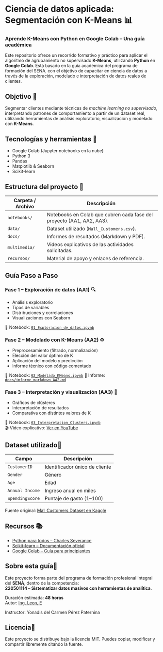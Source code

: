 #  Ciencia de datos aplicada: Segmentación con K-Means 📊
### Aprende K-Means con Python en Google Colab – Una guía académica

Este repositorio ofrece un recorrido formativo y práctico para aplicar el algoritmo de agrupamiento no supervisado **K-Means**, utilizando **Python** en **Google Colab**. Está basado en la guía académica del programa de formación del SENA, con el objetivo de capacitar en ciencia de datos a través de la exploración, modelado e interpretación de datos reales de clientes.


## Objetivo 🎯 

Segmentar clientes mediante técnicas de *machine learning no supervisado*, interpretando patrones de comportamiento a partir de un dataset real, utilizando herramientas de análisis exploratorio, visualización y modelado con **K-Means**.


##  Tecnologías y herramientas 🧰

- Google Colab (Jupyter notebooks en la nube)
- Python 3
- Pandas
- Matplotlib & Seaborn
- Scikit-learn


##  Estructura del proyecto 📁

| Carpeta / Archivo         | Descripción |
|---------------------------|-------------|
| `notebooks/`              | Notebooks en Colab que cubren cada fase del proyecto (AA1, AA2, AA3). |
| `data/`                   | Dataset utilizado (`Mall_Customers.csv`). |
| `docs/`                   | Informes de resultados (Markdown y PDF). |
| `multimedia/`             | Videos explicativos de las actividades solicitadas. |
| `recursos/`               | Material de apoyo y enlaces de referencia. |


##  Guía Paso a Paso

###  Fase 1 – Exploración de datos (AA1) 🔍
- Análisis exploratorio
- Tipos de variables
- Distribuciones y correlaciones
- Visualizaciones con Seaborn

📔 Notebook: [`01_Exploracion_de_datos.ipynb`](https://colab.research.google.com/drive/1Zpf12n--YCpj6S-2fj82-0kvbZPBLk_Y?usp=sharing)


### Fase 2 – Modelado con K-Means (AA2) ⚙️ 
- Preprocesamiento (filtrado, normalización)
- Elección del valor óptimo de K
- Aplicación del modelo y predicción
- Informe técnico con código comentado

📔 Notebook: [`02_Modelado_KMeans.ipynb`](https://colab.research.google.com/drive/1mlYHxAHkh0T_KRZzck-ABhokpJwRUAQV?usp=drive_link)
📄 Informe: [`docs/informe_markdown_AA2.md`](docs/informe_markdown_AA2.md)


###  Fase 3 – Interpretación y visualización (AA3) 🎥
- Gráficos de clústeres
- Interpretación de resultados
- Comparativa con distintos valores de K

📔 Notebook: [`03_Interpretacion_Clusters.ipynb`](https://colab.research.google.com/drive/1voPiqUYJHim3nAJYcMg-LIdIZ8ODTPRM?usp=drive_link)  
🎬 Video explicativo: [Ver en YouTube](https://youtube.com/URL-Personalizada)


## Dataset utilizado🧾

| Campo           | Descripción |
|-----------------|-------------|
| `CustomerID`    | Identificador único de cliente |
| `Gender`        | Género |
| `Age`           | Edad |
| `Annual Income` | Ingreso anual en miles |
| `SpendingScore` | Puntaje de gasto (1–100) |

 Fuente original: [Mall Customers Dataset en Kaggle](https://www.kaggle.com/datasets/vjchoudhary7/customer-segmentation-tutorial-in-python)



##  Recursos 📚

- [Python para todos – Charles Severance](https://www.academia.edu/40030172/Python_para_todos_Explorando_la_informaci%C3%B3n_con_Python_3_Charles_R_Severance)
- [Scikit-learn – Documentación oficial](https://scikit-learn.org/stable/)
- [Google Colab – Guía para principiantes](https://colab.research.google.com)


##  Sobre esta guía🧠

Este proyecto forma parte del programa de formación profesional integral del **SENA**, dentro de la competencia:  
**220501114 – Sistematizar datos masivos con herramientas de analítica.**

Duración estimada: **48 horas**  
Autor: [Ing. Leon, E](https://www.linkedin.com/in/phdleon/) 

Instructor: Yonadis del Carmen Pérez Paternina


## Licencia📝 

Este proyecto se distribuye bajo la licencia MIT. Puedes copiar, modificar y compartir libremente citando la fuente.


